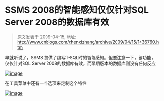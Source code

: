 # SSMS 2008的智能感知仅仅针对SQL Server 2008的数据库有效 
> 原文发表于 2009-04-15, 地址: http://www.cnblogs.com/chenxizhang/archive/2009/04/15/1436760.html 


早就听说了，SSMS 提供了编写T-SQL时的智能感知。但要注意一下，该功能，仅仅针对SQL Server 2008的数据库有效，而早期版本的数据库则没有任何反应

 [![image](http://images.cnblogs.com/cnblogs_com/chenxizhang/WindowsLiveWriter/SSMS2008SQLServer2008_13ABC/image_thumb.png "image")](http://images.cnblogs.com/cnblogs_com/chenxizhang/WindowsLiveWriter/SSMS2008SQLServer2008_13ABC/image_2.png) 

 在工具菜单中还有一个选项来定制这个特性

 [![image](http://images.cnblogs.com/cnblogs_com/chenxizhang/WindowsLiveWriter/SSMS2008SQLServer2008_13ABC/image_thumb_1.png "image")](http://images.cnblogs.com/cnblogs_com/chenxizhang/WindowsLiveWriter/SSMS2008SQLServer2008_13ABC/image_4.png)

